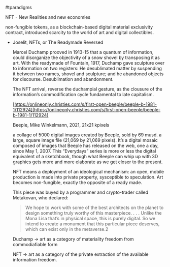 #tparadigms

NFT - New Realities and new economies

non-fungible tokens, as a blockchain-based digital material exclusivity contract, introduced scarcity to the world of art and digital collectibles.

- Joselit, NFTs, or The Readymade Reversed
    
    Marcel Duchamp prooved in 1913-15 that a quantum of information, could disorganize the objectivity of a snow shovel by transposing it as art. With the readymade of Fountain, 1917, Duchamp gave sculpture over to information on two registers: He desublimated matter by suspending it between two names, shovel and sculpture; and he abandoned objects for discourse. Desublimation and abandonment.
    
    The NFT arrival, reverse the duchampial gesture, as the clousure of the information’s commodification cycle fundamental to late capitalism.
    
    [https://onlineonly.christies.com/s/first-open-beeple/beeple-b-1981-1/112924](https://onlineonly.christies.com/s/first-open-beeple/beeple-b-1981-1/112924)
    
    Beeple, Mike Winkelmann, 2021, 21x21 kpixels
    
    a collage of 5000 digital images created by Beeple, sold by 69 musd. a large, square image file (21,069 by 21,069 pixels). It’s a digital mosaic composed of images that Beeple has released on the web, one a day, since May 1, 2007. This “Everydays” series is more or less the digital equivalent of a sketchbook, though what Beeple can whip up with 3D graphics gets more and more elaborate as we get closer to the present.
    
    NFT means a deployment of an ideological mechanism: an open, mobile production is made into private property, sysceptible to speculation. Art becomes non-fungible, exactly the opposite of a ready made.
    
    This piece was buyed by a programmer and crypto-trader called Metakovan, who declared:
    
    > We hope to work with some of the best architects on the planet to design something truly worthy of this masterpiece. . . . Unlike the Mona Lisa that’s in physical space, this is purely digital. So we intend to create a monument that this particular piece deserves, which can exist only in the metaverse.2
    
    Duchamp → art as a category of materiality freedom from commodiafiable form
    
    NFT → art as a category of the private extraction of the available information freedom.
